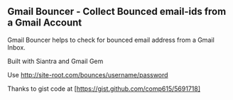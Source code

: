 Gmail Bouncer - Collect Bounced email-ids from a Gmail Account
-------
Gmail Bouncer helps to check for bounced email address from a Gmail Inbox.

Built with Siantra and Gmail Gem

Use http://site-root.com/bounces/username/password

Thanks to gist code at [https://gist.github.com/comp615/5691718]
